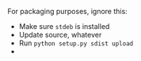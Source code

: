 For packaging purposes, ignore this:

 * Make sure `stdeb` is installed
 * Update source, whatever
 * Run `python setup.py sdist upload`
 * 